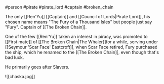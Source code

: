 #person #pirate #pirate_lord #captain #broken_chain

The only [[Ren'Yu]] [[Captain]] and [[Council of Lords|Pirate Lord]], his chosen name means "The Fury of a Thousand Isles" but people just say "Fury".  Captain of [[The Broken Chain]].

One of the few [[Ren'Yu]] taken an interest in piracy, was promoted to [[First mate]] of [[The Broken Chain|The Whaler]]for a while, serving under [[Seymour 'Scar Face' Eastcroft]], when Scar Face retired, Fury purchased the ship, which he renamed to the [[The Broken Chain]], even though that's bad luck.  

He primarily goes after Slavers.

![[chaska.jpg]]